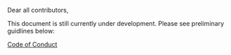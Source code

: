 Dear all contributors,

This document is still currently under development. Please see preliminary guidlines below:

<a href="https://github.com/cbliss10/Scooby-Brew/blob/master/CODE_OF_CONDUCT.md">Code of Conduct</a>
